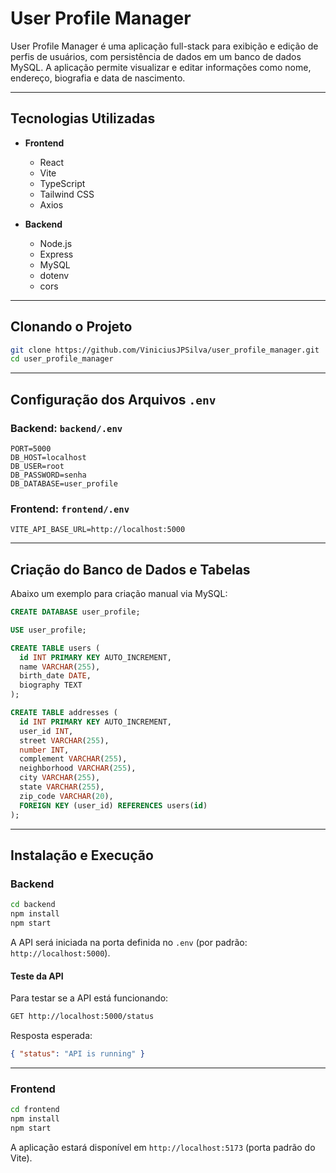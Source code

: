 # User Profile Manager

User Profile Manager é uma aplicação full-stack para exibição e edição de perfis de usuários, com persistência de dados em um banco de dados MySQL. A aplicação permite visualizar e editar informações como nome, endereço, biografia e data de nascimento.

---

## Tecnologias Utilizadas

- **Frontend**

  - React
  - Vite
  - TypeScript
  - Tailwind CSS
  - Axios

- **Backend**

  - Node.js
  - Express
  - MySQL
  - dotenv
  - cors

---

## Clonando o Projeto

```bash
git clone https://github.com/ViniciusJPSilva/user_profile_manager.git
cd user_profile_manager
```

---

## Configuração dos Arquivos `.env`

### Backend: `backend/.env`

```env
PORT=5000
DB_HOST=localhost
DB_USER=root
DB_PASSWORD=senha
DB_DATABASE=user_profile
```

### Frontend: `frontend/.env`

```env
VITE_API_BASE_URL=http://localhost:5000
```

---

## Criação do Banco de Dados e Tabelas

Abaixo um exemplo para criação manual via MySQL:

```sql
CREATE DATABASE user_profile;

USE user_profile;

CREATE TABLE users (
  id INT PRIMARY KEY AUTO_INCREMENT,
  name VARCHAR(255),
  birth_date DATE,
  biography TEXT
);

CREATE TABLE addresses (
  id INT PRIMARY KEY AUTO_INCREMENT,
  user_id INT,
  street VARCHAR(255),
  number INT,
  complement VARCHAR(255),
  neighborhood VARCHAR(255),
  city VARCHAR(255),
  state VARCHAR(255),
  zip_code VARCHAR(20),
  FOREIGN KEY (user_id) REFERENCES users(id)
);
```

---

## Instalação e Execução

### Backend

```bash
cd backend
npm install
npm start
```

A API será iniciada na porta definida no `.env` (por padrão: `http://localhost:5000`).

#### Teste da API

Para testar se a API está funcionando:

```bash
GET http://localhost:5000/status
```

Resposta esperada:

```json
{ "status": "API is running" }
```

---

### Frontend

```bash
cd frontend
npm install
npm start
```

A aplicação estará disponível em `http://localhost:5173` (porta padrão do Vite).

